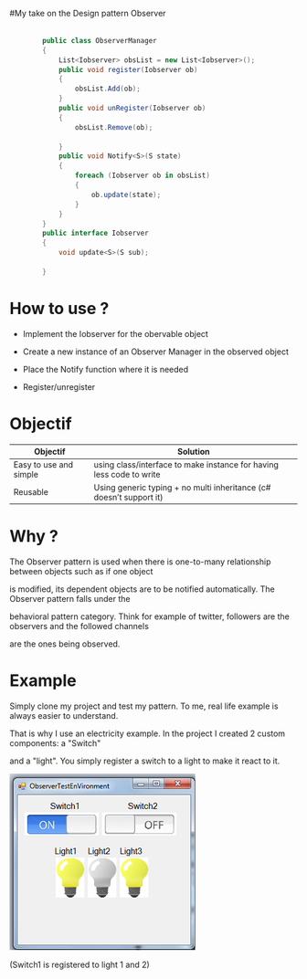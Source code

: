 #My take on the Design pattern Observer
```csharp

        public class ObserverManager
        {
            List<Iobserver> obsList = new List<Iobserver>();
            public void register(Iobserver ob)
            {
                obsList.Add(ob);
            }
            public void unRegister(Iobserver ob)
            {
                obsList.Remove(ob);

            }
            public void Notify<S>(S state)
            {
                foreach (Iobserver ob in obsList)
                {
                    ob.update(state);
                }
            }
        }
        public interface Iobserver
        {
            void update<S>(S sub);

        }
```
# How to use ?

* Implement the Iobserver for the obervable object

* Create a new instance of an Observer Manager in the observed object

* Place the Notify function where it is needed

* Register/unregister 

# Objectif 

| Objectif  | Solution |
| ------------- | ------------- |
| Easy to use and simple | using class/interface to make instance for having less code to write   |
| Reusable | Using generic typing + no multi inheritance (c# doesn’t support it)  |



# Why ?

The Observer pattern is used when there is one-to-many relationship between objects such as if one object

is modified, its dependent objects are to be notified automatically. The Observer pattern falls under the 

behavioral pattern category. Think for example of twitter, followers are the observers and the followed channels 

are the ones being observed.

# Example

Simply clone my project and test my pattern. To me, real life example is always easier to understand. 

That is why I use an electricity example. In the project I created 2 custom components: a "Switch"

and a "light". You simply register a switch to a light to make it react to it.

 

![alt tag](https://raw.githubusercontent.com/JGLaferte/Observer/master/lightExemple.png)

(Switch1 is registered to light 1 and 2)



  
